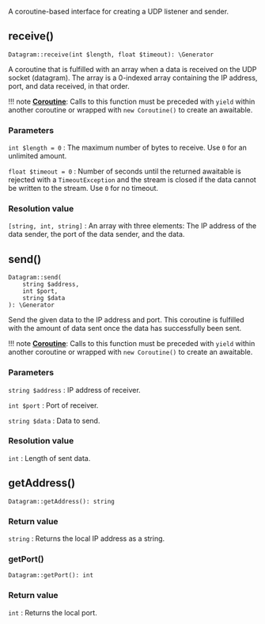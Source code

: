 A coroutine-based interface for creating a UDP listener and sender.


## receive()

    Datagram::receive(int $length, float $timeout): \Generator

A coroutine that is fulfilled with an array when a data is received on the UDP socket (datagram). The array is a 0-indexed array containing the IP address, port, and data received, in that order.

!!! note
    [**Coroutine**](../../manual/coroutines.md): Calls to this function must be preceded with `yield` within another coroutine or wrapped with `new Coroutine()` to create an awaitable.

### Parameters
`int $length = 0`
:   The maximum number of bytes to receive. Use `0` for an unlimited amount.

`float $timeout = 0`
:   Number of seconds until the returned awaitable is rejected with a `TimeoutException` and the stream is closed if the data cannot be written to the stream. Use `0` for no timeout.

### Resolution value
`[string, int, string]`
:   An array with three elements: The IP address of the data sender, the port of the data sender, and the data.


## send()

    Datagram::send(
        string $address,
        int $port,
        string $data
    ): \Generator

Send the given data to the IP address and port. This coroutine is fulfilled with the amount of data sent once the data has successfully been sent.

!!! note
    [**Coroutine**](../../manual/coroutines.md): Calls to this function must be preceded with `yield` within another coroutine or wrapped with `new Coroutine()` to create an awaitable.

### Parameters
`string $address`
:   IP address of receiver.

`int $port`
:   Port of receiver.

`string $data`
:   Data to send.

### Resolution value
`int`
:   Length of sent data.


## getAddress()

    Datagram::getAddress(): string

### Return value
`string`
:   Returns the local IP address as a string.

### getPort()

    Datagram::getPort(): int

### Return value
`int`
:   Returns the local port.
